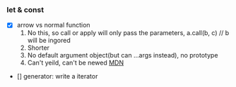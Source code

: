 ### let & const
- [x] arrow vs normal function
   1. No this, so call or apply will only pass the parameters, a.call(b, c) // b will be ingored
   2. Shorter 
   3. No default argument object(but can ...args instead), no prototype
   4. Can't yeild, can't be newed
   [MDN](https://developer.mozilla.org/en-US/docs/Web/JavaScript/Reference/Functions/Arrow_functions)

- [] generator: write a iterator
   

